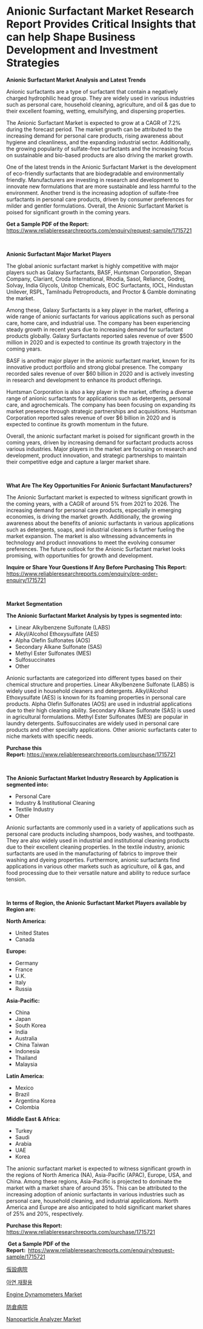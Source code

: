 <p><h1>Anionic Surfactant Market Research Report Provides Critical Insights that can help Shape Business Development and Investment Strategies</h1></p><p><strong>Anionic Surfactant Market Analysis and Latest Trends</strong></p>
<p><p>Anionic surfactants are a type of surfactant that contain a negatively charged hydrophilic head group. They are widely used in various industries such as personal care, household cleaning, agriculture, and oil & gas due to their excellent foaming, wetting, emulsifying, and dispersing properties.</p><p>The Anionic Surfactant Market is expected to grow at a CAGR of 7.2% during the forecast period. The market growth can be attributed to the increasing demand for personal care products, rising awareness about hygiene and cleanliness, and the expanding industrial sector. Additionally, the growing popularity of sulfate-free surfactants and the increasing focus on sustainable and bio-based products are also driving the market growth.</p><p>One of the latest trends in the Anionic Surfactant Market is the development of eco-friendly surfactants that are biodegradable and environmentally friendly. Manufacturers are investing in research and development to innovate new formulations that are more sustainable and less harmful to the environment. Another trend is the increasing adoption of sulfate-free surfactants in personal care products, driven by consumer preferences for milder and gentler formulations. Overall, the Anionic Surfactant Market is poised for significant growth in the coming years.</p></p>
<p><strong>Get a Sample PDF of the Report:&nbsp;</strong> <a href="https://www.reliableresearchreports.com/enquiry/request-sample/1715721">https://www.reliableresearchreports.com/enquiry/request-sample/1715721</a></p>
<p>&nbsp;</p>
<p><strong>Anionic Surfactant Major Market Players</strong></p>
<p><p>The global anionic surfactant market is highly competitive with major players such as Galaxy Surfactants, BASF, Huntsman Corporation, Stepan Company, Clariant, Croda International, Rhodia, Sasol, Reliance, Godrej, Solvay, India Glycols, Unitop Chemicals, EOC Surfactants, IOCL, Hindustan Unilever, RSPL, Tamilnadu Petroproducts, and Proctor & Gamble dominating the market.</p><p>Among these, Galaxy Surfactants is a key player in the market, offering a wide range of anionic surfactants for various applications such as personal care, home care, and industrial use. The company has been experiencing steady growth in recent years due to increasing demand for surfactant products globally. Galaxy Surfactants reported sales revenue of over $500 million in 2020 and is expected to continue its growth trajectory in the coming years.</p><p>BASF is another major player in the anionic surfactant market, known for its innovative product portfolio and strong global presence. The company recorded sales revenue of over $60 billion in 2020 and is actively investing in research and development to enhance its product offerings.</p><p>Huntsman Corporation is also a key player in the market, offering a diverse range of anionic surfactants for applications such as detergents, personal care, and agrochemicals. The company has been focusing on expanding its market presence through strategic partnerships and acquisitions. Huntsman Corporation reported sales revenue of over $6 billion in 2020 and is expected to continue its growth momentum in the future.</p><p>Overall, the anionic surfactant market is poised for significant growth in the coming years, driven by increasing demand for surfactant products across various industries. Major players in the market are focusing on research and development, product innovation, and strategic partnerships to maintain their competitive edge and capture a larger market share.</p></p>
<p>&nbsp;</p>
<p><strong>What Are The Key Opportunities For Anionic Surfactant Manufacturers?</strong></p>
<p><p>The Anionic Surfactant market is expected to witness significant growth in the coming years, with a CAGR of around 5% from 2021 to 2026. The increasing demand for personal care products, especially in emerging economies, is driving the market growth. Additionally, the growing awareness about the benefits of anionic surfactants in various applications such as detergents, soaps, and industrial cleaners is further fueling the market expansion. The market is also witnessing advancements in technology and product innovations to meet the evolving consumer preferences. The future outlook for the Anionic Surfactant market looks promising, with opportunities for growth and development.</p></p>
<p><strong>Inquire or Share Your Questions If Any Before Purchasing This Report:</strong> <a href="https://www.reliableresearchreports.com/enquiry/pre-order-enquiry/1715721">https://www.reliableresearchreports.com/enquiry/pre-order-enquiry/1715721</a></p>
<p>&nbsp;</p>
<p><strong>Market Segmentation</strong></p>
<p><strong>The Anionic Surfactant Market Analysis by types is segmented into:</strong></p>
<p><ul><li>Linear Alkylbenzene Sulfonate (LABS)</li><li>Alkyl/Alcohol Ethoxysulfate (AES)</li><li>Alpha Olefin Sulfonates (AOS)</li><li>Secondary Alkane Sulfonate (SAS)</li><li>Methyl Ester Sulfonates (MES)</li><li>Sulfosuccinates</li><li>Other</li></ul></p>
<p><p>Anionic surfactants are categorized into different types based on their chemical structure and properties. Linear Alkylbenzene Sulfonate (LABS) is widely used in household cleaners and detergents. Alkyl/Alcohol Ethoxysulfate (AES) is known for its foaming properties in personal care products. Alpha Olefin Sulfonates (AOS) are used in industrial applications due to their high cleaning ability. Secondary Alkane Sulfonate (SAS) is used in agricultural formulations. Methyl Ester Sulfonates (MES) are popular in laundry detergents. Sulfosuccinates are widely used in personal care products and other specialty applications. Other anionic surfactants cater to niche markets with specific needs.</p></p>
<p><strong>Purchase this Report:&nbsp;</strong><a href="https://www.reliableresearchreports.com/purchase/1715721">https://www.reliableresearchreports.com/purchase/1715721</a></p>
<p>&nbsp;</p>
<p><strong>The Anionic Surfactant Market Industry Research by Application is segmented into:</strong></p>
<p><ul><li>Personal Care</li><li>Industry & Institutional Cleaning</li><li>Textile Industry</li><li>Other</li></ul></p>
<p><p>Anionic surfactants are commonly used in a variety of applications such as personal care products including shampoos, body washes, and toothpaste. They are also widely used in industrial and institutional cleaning products due to their excellent cleaning properties. In the textile industry, anionic surfactants are used in the manufacturing of fabrics to improve their washing and dyeing properties. Furthermore, anionic surfactants find applications in various other markets such as agriculture, oil & gas, and food processing due to their versatile nature and ability to reduce surface tension.</p></p>
<p>&nbsp;</p>
<p><strong>In terms of Region, the Anionic Surfactant Market Players available by Region are:</strong></p>
<p>
    <p> <strong> North America: </strong>
        <ul>
            <li>United States</li>
            <li>Canada</li>
        </ul>
        </p> 
    <p> <strong> Europe: </strong>
        <ul>
            <li>Germany</li>
            <li>France</li>
            <li>U.K.</li>
            <li>Italy</li>
            <li>Russia</li>
        </ul>
        </p> 
    <p> <strong> Asia-Pacific: </strong>
        <ul>
            <li>China</li>
            <li>Japan</li>
            <li>South Korea</li>
            <li>India</li>
            <li>Australia</li>
            <li>China Taiwan</li>
            <li>Indonesia</li>
            <li>Thailand</li>
            <li>Malaysia</li>
        </ul>
        </p> 
    <p> <strong> Latin America: </strong>
        <ul>
            <li>Mexico</li>
            <li>Brazil</li>
            <li>Argentina Korea</li>
            <li>Colombia</li>
        </ul>
        </p> 
    <p> <strong> Middle East & Africa: </strong>
        <ul>
            <li>Turkey</li>
            <li>Saudi</li>
            <li>Arabia</li>
            <li>UAE</li>
            <li>Korea</li>
        </ul>
    </p>
    </p>
<p><p>The anionic surfactant market is expected to witness significant growth in the regions of North America (NA), Asia-Pacific (APAC), Europe, USA, and China. Among these regions, Asia-Pacific is projected to dominate the market with a market share of around 35%. This can be attributed to the increasing adoption of anionic surfactants in various industries such as personal care, household cleaning, and industrial applications. North America and Europe are also anticipated to hold significant market shares of 25% and 20%, respectively.</p></p>
<p><strong>Purchase this Report: </strong><a href="https://www.reliableresearchreports.com/purchase/1715721">https://www.reliableresearchreports.com/purchase/1715721</a></p>
<p>&nbsp;<strong>Get a Sample PDF of the Report:&nbsp;&nbsp;</strong><a href="https://www.reliableresearchreports.com/enquiry/request-sample/1715721">https://www.reliableresearchreports.com/enquiry/request-sample/1715721</a></p>
<p><strong></strong></p>
<p><p><a href="https://medium.com/@dioncollins8227/%E4%BB%AE%E8%A8%AD%E7%97%85%E9%99%A2%E5%B8%82%E5%A0%B4%E3%83%AC%E3%83%9D%E3%83%BC%E3%83%88%E3%81%AF-%E3%81%93%E3%81%AE%E5%B8%82%E5%A0%B4%E3%81%AE%E6%9C%80%E6%96%B0%E3%83%88%E3%83%AC%E3%83%B3%E3%83%89%E3%81%A8%E6%88%90%E9%95%B7%E6%A9%9F%E4%BC%9A%E3%82%92%E6%98%8E%E3%82%89%E3%81%8B%E3%81%AB%E3%81%97%E3%81%A6%E3%81%84%E3%81%BE%E3%81%99-3f2a0c5469ae">仮設病院</a></p><p><a href="https://medium.com/@jerrodhilll68/%EC%95%84%EC%97%B0-%EC%9E%AC%ED%99%9C%EC%9A%A9-%EC%8B%9C%EC%9E%A5-%EC%9C%A0%ED%98%95-%EC%9D%91%EC%9A%A9-%EB%B0%8F-%EC%A7%80%EB%A6%AC%EB%B3%84-%EC%A2%85%ED%95%A9-%ED%8F%89%EA%B0%80-30a2f3b753c6">아연 재활용</a></p><p><a href="https://github.com/Sinjinluong3e0awx2m195k76/Market-Research-Report-List-1/blob/main/engine-dynamometers-market.md">Engine Dynamometers Market</a></p><p><a href="https://medium.com/@dioncollins8227/%E3%83%95%E3%82%A1%E3%83%B3%E3%82%AB%E3%83%B3%E7%97%85%E9%99%A2%E3%81%AE%E5%B8%82%E5%A0%B4%E5%8B%95%E5%90%91%E3%81%A8%E5%B8%82%E5%A0%B4%E5%88%86%E6%9E%90%E3%81%AF-2024%E5%B9%B4%E3%81%8B%E3%82%892031%E5%B9%B4%E3%81%BE%E3%81%A7%E3%81%AE%E6%9C%9F%E9%96%93%E3%82%92%E4%BA%88%E6%B8%AC%E3%81%97%E3%81%A6%E3%81%84%E3%81%BE%E3%81%99-5bedd1622bf4">防倉病院</a></p><p><a href="https://view.publitas.com/reportprime-1/nanoparticle-analyzer-market-offer-valuable-insights-into-market-size-market-share-market-trends-and-projections-spanning-from-2024-to-2031/">Nanoparticle Analyzer Market</a></p></p>